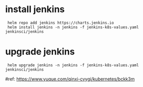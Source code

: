 # install jenkins
```
 helm repo add jenkins https://charts.jenkins.io
 helm install jenkins -n jenkins -f jenkins-k8s-values.yaml jenkinsci/jenkins
```
# upgrade jenkins
```
 helm upgrade jenkins -n jenkins -f jenkins-k8s-values.yaml jenkinsci/jenkins
```
#ref: https://www.yuque.com/qinxi-cvygi/kubernetes/bckk3m

